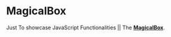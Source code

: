 # MagicalBox
Just To showcase JavaScript Functionalities || The <a href = "https://himanshukrprasad.github.io/MagicalBox/">**MagicalBox**</a>.

